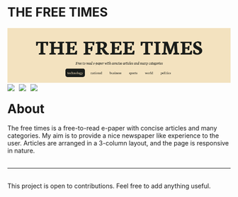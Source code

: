 # THE FREE TIMES

<img src="home.png" />
<img src="https://cdn.jsdelivr.net/gh/devicons/devicon/icons/nextjs/nextjs-original.svg" width="26" align="left" />
<img src="https://cdn.jsdelivr.net/gh/devicons/devicon/icons/javascript/javascript-original.svg" width="26" align="left"   />
<img src="https://cdn.jsdelivr.net/gh/devicons/devicon/icons/css3/css3-original.svg" width="26" align="left"  />
<br/>

# About
The free times is a free-to-read e-paper with concise articles and many categories. My aim is to provide a nice newspaper like experience to the user. Articles are arranged in a 3-column layout, and the page is responsive in nature.
<br/>
<br/>
<hr />
<br/>
This project is open to contributions. Feel free to add anything useful.
